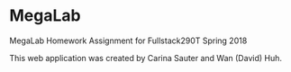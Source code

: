 # MegaLab
MegaLab Homework Assignment for Fullstack290T Spring 2018

This web application was created by Carina Sauter and Wan (David) Huh.
